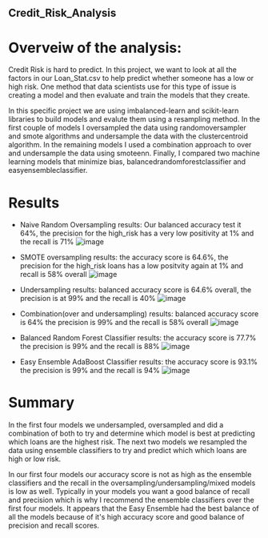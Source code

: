 ## Credit_Risk_Analysis

# Overveiw of the analysis:
Credit Risk is hard to predict. In this project, we want to look at all the factors in our Loan_Stat.csv to help predict whether someone has a low or high risk. One method that data scientists use for this type of issue is creating a model and then evaluate and train the models that they create. 

In this specific project we are using imbalanced-learn and scikit-learn libraries to build models and evalute them using a resampling method. In the first couple of models I oversampled the data using randomoversampler and smote algorithms and undersample the data with the clustercentroid algorithm. In the remaining models I used a combination approach to over and undersample the data using smoteenn. Finally, I compared two machine learning models that minimize bias, balancedrandomforestclassifier and easyensembleclassifier.

# Results
* Naive Random Oversampling results: Our balanced accuracy test it 64%, the precision for the high_risk has a very low positivity at 1% and the recall is 71%
![image](https://user-images.githubusercontent.com/46943357/209397173-6cad5c17-7fca-41ec-a0df-d893b5bca0ef.png)

* SMOTE oversampling results: the accuracy score is 64.6%, the precision for the high_risk loans has a low positvity again at 1% and recall is 58% overall
![image](https://user-images.githubusercontent.com/46943357/209398166-b7983747-1594-48b7-ab70-88f61ddb6c76.png)

* Undersampling results: balanced accuracy score is 64.6% overall, the precision is at 99% and the recall is 40%
![image](https://user-images.githubusercontent.com/46943357/209398455-d61703c6-6c25-4b96-9b0d-f5aea1caca88.png)

* Combination(over and undersampling) results: balanced accuracy score is 64% the precision is 99% and the recall is 58% overall
![image](https://user-images.githubusercontent.com/46943357/209398649-81dd9e55-6d17-4d51-8f5d-a31e8245a806.png)

* Balanced Random Forest Classifier results: the accuracy score is 77.7% the precision is 99% and the recall is 88%
![image](https://user-images.githubusercontent.com/46943357/209399830-8280b336-3621-4419-9e53-8bbb965333fb.png)

* Easy Ensemble AdaBoost Classifier results: the accuracy score is 93.1% the precision is 99% and the recall is 94%
![image](https://user-images.githubusercontent.com/46943357/209399882-e1472647-bd29-4880-9f4b-1a2d39d67e47.png)

# Summary

In the first four models we undersampled, oversampled and did a combination of both to try and determine which model is best at predicting which loans are the highest risk. The next two models we resampled the data using ensemble classifiers to try and predict which which loans are high or low risk.

In our first four models our accuracy score is not as high as the ensemble classifiers and the recall in the oversampling/undersampling/mixed models is low as well. Typically in your models you want a good balance of recall and precision which is why I recommend the ensemble classifiers over the first four models. It appears that the Easy Ensemble had the best balance of all the models because of it's high accuracy score and good balance of precision and recall scores.

